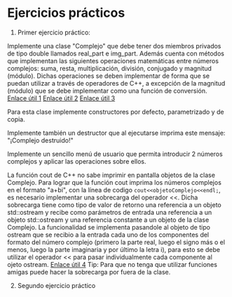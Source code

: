 # Ejercicios prácticos

1. Primer ejercicio práctico:

Implemente una clase "Complejo" que debe tener dos miembros privados de tipo double llamados real_part e img_part.
Además cuenta con métodos que implementan las siguientes operaciones matemáticas entre números complejos: suma, resta, multiplicación, división, conjugado y magnitud (módulo). Dichas operaciones se deben implementar de forma que se puedan utilizar a través de operadores de C++, a excepción de la magnitud (módulo) que se debe implementar como una función de conversión. [Enlace útil 1](https://www.varsitytutors.com/hotmath/hotmath_help/topics/operations-with-complex-numbers) [Enlace útil 2](https://saylordotorg.github.io/text_intermediate-algebra/s08-07-complex-numbers-and-their-oper.html) [Enlace útil 3](https://www.sangakoo.com/es/temas/numeros-complejos-en-forma-polar-modulo-y-argumento)

Para esta clase implemente constructores por defecto, parametrizado y de copia. 

Implemente también un destructor que al ejecutarse imprima este mensaje: "¡Complejo destruido!"

Implemente un sencillo menú de usuario que permita introducir 2 números complejos y aplicar las operaciones sobre ellos.

La función cout de C++ no sabe imprimir en pantalla objetos de la clase Complejo. Para lograr que la función cout imprima los números complejos en el formato "a+bi", con la línea de codigo `cout<<objetoComplejo<<endl;`, es necesario implementar una sobrecarga del operador <<. Dicha sobrecarga tiene como tipo de valor de retorno una referencia a un objeto std::ostream y recibe como parámetros de entrada una referencia a un objeto std::ostream y una referencia constante a un objeto de la clase Complejo. La funcionalidad se implementa pasandole al objeto de tipo ostream que se recibio a la entrada cada uno de los componentes del formato del número complejo (primero la parte real, luego el signo más o el menos, luego la parte imaginaria y por último la letra i), para esto se debe utilizar el operador << para pasar individualmente cada componente al ojeto ostream. [Enlace útil 4](https://medium.com/@nonuruzun/overloading-input-output-operators-in-c-a2a74c5dda8a) Tip: Para que no tenga que utilizar funciones amigas puede hacer la sobrecarga por fuera de la clase.

2. Segundo ejercicio práctico
